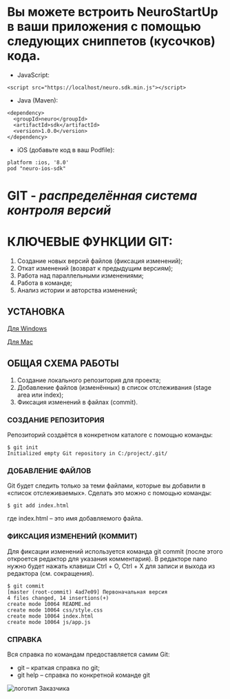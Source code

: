 # Вы можете встроить NeuroStartUp в ваши приложения с помощью следующих сниппетов (кусочков) кода.

* JavaScript:
```
<script src="https://localhost/neuro.sdk.min.js"></script>
```
* Java (Maven):
```
<dependency>
  <groupId>neuro</groupId>
  <artifactId>sdk</artifactId>
  <version>1.0.0</version>
</dependency>
```
* iOS (добавьте код в ваш Podfile):
```
platform :ios, '8.0'
pod "neuro-ios-sdk"
```
# **GIT** - *распределённая система контроля версий*

# КЛЮЧЕВЫЕ ФУНКЦИИ GIT:
1. Создание новых версий файлов (фиксация изменений);
1. Откат изменений (возврат к предыдущим версиям);
1. Работа над параллельными изменениями;
1. Работа в команде;
1. Анализ истории и авторства изменений;

## УСТАНОВКА
[Для Windows](https://git-scm.com/download/win)

[Для Mac](https://git-scm.com/download/mac)


## ОБЩАЯ СХЕМА РАБОТЫ
1. Создание локального репозитория для проекта;
1. Добавление файлов (изменённых) в список отслеживания (stage area
или index);
1. Фиксация изменений в файлах (commit).

### СОЗДАНИЕ РЕПОЗИТОРИЯ
Репозиторий создаётся в конкретном каталоге с помощью команды:
```
$ git init
Initialized empty Git repository in C:/project/.git/
```
### ДОБАВЛЕНИЕ ФАЙЛОВ
Git будет следить только за теми файлами, которые вы добавили в «список
отслеживаемых».
Cделать это можно с помощью команды:
```
$ git add index.html
```
где index.html – это имя добавляемого файла.

### ФИКСАЦИЯ ИЗМЕНЕНИЙ (КОММИТ)
Для фиксации изменений используется команда git commit (после
этого откроется редактор для указания комментария). В редакторе nano
нужно будет нажать клавиши Ctrl + O, Ctrl + X для записи и выхода из
редактора (см. сокращения).

```
$ git commit
[master (root-commit) 4ad7e09] Первоначальная версия
4 files changed, 14 insertions(+)
create mode 10064 README.md
create mode 10064 css/style.css
create mode 10064 index.html
create mode 10064 js/app.js
```
### СПРАВКА
Вся справка по командам предоставляется самим Git:
* git – краткая справка по git;
* git help <command> – справка по конкретной команде git

![логотип Заказчика](https://camo.githubusercontent.com/c6727c717cad1e4820481abb87524f90782445c5/68747470733a2f2f692e696d6775722e636f6d2f495a4f525769492e706e67)


